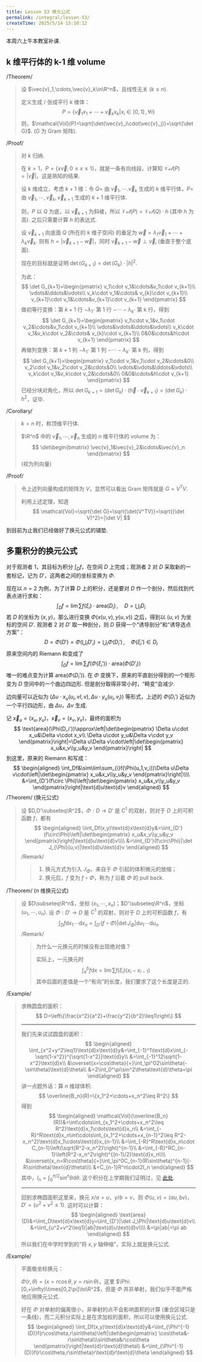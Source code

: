 ```yaml
---
title: Lesson 53 换元公式
permalink: /integral/lesson-53/
createTime: 2025/5/14 15:10:12
---
```

本周六上午本教室补课.

## k 维平行体的 k-1 维 volume

/Theorem/

> 设 $\vec{v}_1,\cdots,\vec{v}_k\in\R^n$，且线性无关 ($k\leq n$).
>
> 定义生成 / 张成平行 $k$ 维体：
> $$
> P=\{\vec{v}_1x_1+\cdots+\vec{v}_kx_k|x_i\in[0,1]\,,\forall i\}
> $$
> 则，$\mathcal{Vol}(P)=\sqrt{\det(\vec{v}_i\cdot\vec{v}_j)}=\sqrt{\det G}$. ($G$ 为 Gram 矩阵).

/Proof/

> 对 $k$ 归纳.
>
> 在 $k=1$，$P=\{x\vec{v};0\leq x\leq1\}$，就是一条有向线段，计算知 $\mathcal{Vol}(P)=|\vec{v}|$，这是熟知的结果.
>
> 设 $k$ 维成立，考虑 $k+1$ 维：令 $Q=$ 由 $\vec{v}_1,\cdots.\vec{v}_k$ 生成的 $k$ 维平行体，$P=$ 由 $\vec{v}_1,\cdots,\vec{v}_k,\vec{v}_{k+1}$ 生成的 $k+1$ 维平行体.
>
> 则，$P$ 以 $Q$ 为底，以 $\vec{v}_{k+1}$ 为斜棱，所以 $\mathcal{Vol}(P)=\mathcal{Vol}(Q)\cdot h$ (其中 $h$ 为高). 之后只需要计算 $h$ 的表达式.
>
> 设 $\vec{v}_{k+1}$ 向底面 $Q$ (所在的 $k$ 维子空间) 的垂足为 $\vec{w}=\lambda_1\vec{v}_1+\cdots+\lambda_k\vec{v}_k$. 则有 $h=|\vec{v}_{k+1}-\vec{w}|$，同时 $\vec{v}_{k+1}-\vec{w}\perp\vec{v}_i$ (垂直于整个底面).
>
> 现在的目标就是证明 $\det(G_{k+1})=\det(G_{k})\cdot|h|^2$.
>
> 为此：
> $$
> \det G_{k+1}=\begin{pmatrix}
> v_1\cdot v_1&\cdots&v_1\cdot v_{k+1}\\
> \vdots&\ddots&\vdots\\
> v_k\cdot v_1&\cdots& v_{k}\cdot v_{k+1}\\
> v_{k+1}\cdot v_1&\cdots&v_{k+1}\cdot v_{k+1}
> \end{pmatrix}
> $$
> 做初等行变换：第 $k+1$ 行 $-\lambda_1\cdot$ 第 1 行 $-\cdots-\lambda_k\cdot$ 第 k 行，得到
> $$
> \det G_{k+1}=\begin{pmatrix}
> v_1\cdot v_1&v_1\cdot v_2&\cdots&v_1\cdot v_{k+1}\\
> \vdots&\vdots&\ddots&\vdots\\
> v_k\cdot v_1&v_k\cdot v_2&\cdots& v_{k}\cdot v_{k+1}\\
> 0&0&\cdots&h\cdot v_{k+1}
> \end{pmatrix}
> $$
> 再做列变换：第 $k+1$ 列 $-\lambda_1\cdot$ 第 1 列 $-\cdots-\lambda_k\cdot$ 第 k 列，得到
> $$
> \det G_{k+1}=\begin{pmatrix}
> v_1\cdot v_1&v_1\cdot v_2&\cdots&0\\
> v_2\cdot v_1&v_2\cdot v_2&\cdots&0\\
> \vdots&\vdots&\ddots&\vdots\\
> v_k\cdot v_1&v_k\cdot v_2&\cdots&0\\
> 0&0&\cdots&h\cdot v_{k+1}
> \end{pmatrix}
> $$
> 已经分块对角化，所以 $\det G_{k+1}=(\det G_k)\cdot(\vec{h}\cdot\vec{v}_{k+1})=(\det G_k)\cdot h^2$，证毕.

/Corollary/

> $k=n$ 时，称顶维平行体.
>
> $\R^n$ 中的 $\vec{v}_1,\cdots,\vec{v}_n$ 生成的 $n$ 维平行体的 volume 为：
> $$
> \det\begin{bmatrix}
> \vec{v}_1&\vec{v}_2&\cdots&\vec{v}_n
> \end{bmatrix}
> $$
> (视为列向量)

/Proof/

> 令上述列向量构成的矩阵为 $V$，显然可以看出 Gram 矩阵就是 $G=V^TV$.
>
> 利用上述定理，知道
> $$
> \mathcal{Vol}=\sqrt{\det G}=\sqrt{\det(V^TV)}=\sqrt{(\det V)^2}=|\det V|
> $$

到目前为止我们已经做好了换元公式的铺垫.

## 多重积分的换元公式

对于观测者 1，其目标为积分 $\int_Df$，在空间 $D$ 上完成；观测者 2 对 $D$ 采取新的一套标记，记为 $D'$，这两者之间的坐标变换为 $\Phi$.

现在以 $n=2$ 为例，为了计算 $D$ 上的积分，还是要对 $D$ 作一个剖分，然后找到代表点进行求和：
$$
\int_Df=\lim\sum f(\xi_i)\cdot\text{area}(D_i)\,,\quad D=\bigcup_iD_i
$$
若 $D$ 的坐标为 $(x,y)$，那么进行变换 $\Phi(x(u,v),y(u,v))$ 之后，得到以 $(u,v)$ 为坐标的空间 $D'$. 观测者 2 对 $D'$ 取一种剖分，则 $D$ 获得一个“诱导剖分”和“诱导选点方案”：
$$
D=\Phi(D')=\Phi\left(\bigcup_iD'_i\right)=\bigcup_i\Phi(D_i')\,,\quad \Phi(\xi_i')\in D_i
$$
原来空间内的 Riemann 和变成了
$$
\int_Df=\lim\sum_if(\Phi(\xi_i'))\cdot\text{area}(\Phi(D'_i))
$$
唯一的难点变为计算 $\text{area}(\Phi(D_i'))$. 在 $\Phi$ 变换下，原来的平直剖分得到的一个矩形变为 $D$ 空间中的一个曲边四边形. 但是剖分取得非常小时，“畸变”会减少.

边向量可以近似为 $(\Delta u\cdot x_u(u_i,vI,v),\Delta u\cdot y_u(u_i,v_i))$ 等形式，上述的 $\Phi(D_i')$ 近似为一个平行四边形，由 $\Delta u$，$\Delta v$ 生成.

记 $\vec{x}_u=(x_u,y_u)$，$\vec{x}_v=(x_v,y_v)$，最终的面积为
$$
\text{area}(\Phi(D_i'))\approx\left|\det\begin{pmatrix}
\Delta u\cdot x_u&\Delta v\cdot x_v\\
\Delta u\cdot y_u&\Delta v\cdot y_v
\end{pmatrix}\right|=\Delta u\Delta v\cdot\left|\det\begin{pmatrix}
x_u&x_v\\y_u&y_v
\end{pmatrix}\right|
$$
到这里，原来的 Riemann 和写成：
$$
\begin{aligned}
\int_Df&\sim\lim\sum_{i}f(\Phi(u_1,v_i))\Delta u\Delta v\cdot\left|\det\begin{pmatrix}
x_u&x_v\\y_u&y_v
\end{pmatrix}\right|\\\\
&=\int_{D'}(f\circ \Phi)\left|\det\begin{pmatrix}
x_u&x_v\\y_u&y_v
\end{pmatrix}\right|\text{d}u\text{d}v
\end{aligned}
$$
/Theorem/ (换元公式)

> 设 $D,D'\subseteq\R^2$，$\Phi:D\to D'$ 是 $C^1$ 的双射，则对于 $D$ 上的可积函数 $f$，都有
> $$
> \begin{aligned}
> \iint_Df(x,y)\text{d}x\text{d}y&=\iint_{D'}(f\circ\Phi)\left|\det\begin{pmatrix}
> x_u&x_v\\y_u&y_v
> \end{pmatrix}\right|\text{d}u\text{d}v\\\\
> &=\iint_{D'}(f\circ\Phi)|\det J_{\Phi}(u,v)|\text{d}u\text{d}v
> \end{aligned}
> $$
> /Remark/
>
> > 1. 换元方式为引入 $J_\Phi$，来自于 $\Phi$ 引起的体积微元的放缩；
> > 2. 换元后，$f$ 变为 $f\circ\Phi$，称为 $f$ 沿着 $\Phi$ 的 pull back.

/Theorem/ ($n$ 维换元公式)

> 设 $D\subseteq\R^n$，坐标 $(x_1,\cdots,x_n)$；$D'\subseteq\R^n$，坐标 $(u_1,\cdots,u_n)$. 设 $\Phi:D'\to D$ 是 $C^1$ 的双射，则对于 $D$ 上的可积函数 $f$，有
> $$
> \int_Df\text{d}x_1\cdots\text{d}x_n=\int_{D'}(f\circ\Phi)|\det J_\Phi|\text{d}u_1\cdots\text{d}u_n
> $$
> /Remark/
>
> > 为什么一元换元的时候没有出现绝对值？
> >
> > 实际上，一元换元时
> > $$
> > \int_a^bf\text{d}x=\lim\sum f(\xi_i)(x_i-x_{i-1})
> > $$
> > 其中后面的差值是一个“有向”的长度，我们要求了这个长度是正的.

/Example/

> 求椭圆盘的面积：
> $$
> D=\left\{\frac{x^2}{a^2}+\frac{y^2}{b^2}\leq1\right\}
> $$
>
> ---
>
> 我们先来试试圆盘的面积：
> $$
> \begin{aligned}
> \iint_{x^2+y^2\leq1}\text{d}x\text{d}y&=\int_{-1}^1\text{d}x\int_{-\sqrt{1-x^2}}^{\sqrt{1-x^2}}\text{d}y\\
> &=\int_{-1}^12\sqrt{1-x^2}\text{d}x\\
> &\overset{x=\cos\theta}{=}\int_\pi^02\sin\theta(-\sin\theta)\text{d}\theta\\
> &=2\int_0^\pi\sin^2\theta\text{d}\theta=\pi
> \end{aligned}
> $$
> 讲一点题外话：算 $n$ 维球体积.
> $$
> \overline{B_n}(R)=\{x_1^2+\cdots+x_n^2\leq R^2\}
> $$
> 得到
> $$
> \begin{aligned}
> \mathcal{Vol}(\overline{B_n}(R))&=\int\cdots\int_{x_1^2+\cdots+x_n^2\leq R^2}\text{d}x_1\cdots\text{d}x_n\\
> &=\int_{-R}^R\text{d}x_n\int\cdots\int_{x_1^2+\cdots+x_{n-1}^2\leq R^2-x_n^2}\text{d}x_1\cdots\text{d}x_{n-1}\\
> &=\int_{-R}^R\text{d}x_n\cdot C_{n-1}\left(\sqrt{R^2-x_n^2}\right)^{n-1}\\
> &=\int_{-R}^RC_{n-1}\left(R^2-x_n^2\right)^{(n-1)/2}\text{d}x_n\\\\
> &\overset{x_n=R\cos\theta}{=}\int_\pi^0C_{n-1}(R\sin\theta)^{n-1}(-R\sin\theta)\text{d}\theta\\\\
> &=C_{n-1}R^n\cdot2I_n
> \end{aligned}
> $$
> 其中，$I_n=\int_0^{\pi/2}\sin^n\theta\text{d}\theta$. 这个积分在上学期我们证明过，见 [此处](/integral/gpu4r2m9/#分部积分公式).
>
> ---
>
> 回到求椭圆面积这里来，换元 $x/a=u$，$y/b=v$，则 $\Phi(u,v)=(au,bv)$，$D'=\{u^2+v^2\leq1\}$. 这时可以计算：
> $$
> \begin{aligned}
> \text{area}(D)&=\iint_D\text{d}x\text{d}y=\iint_{D'}|\det J_\Phi|\text{d}u\text{d}v\\
> &=\iint_{u^2+v^2\leq1}|ab|\text{d}u\text{d}v\\\\
> &=\pi|ab|=\pi ab
> \end{aligned}
> $$
> 所以我们在中学时学到的“将 $x,y$ 轴伸缩”，实际上就是换元公式.

/Example/

> 平面极坐标换元：
>
> $\Phi(r,\theta)=(x=r\cos\theta,y=r\sin\theta)$，这里 $\Phi:[0,+\infty)\times[0,2\pi]\to\R^2$，但是 $\Phi$ 并非单射，我们似乎不能严格地应用换元公式.
>
> 好在 $\Phi$ 对单射的偏离很小，非单射的点不会影响面积的计算 (重合区域只是一条线)，而二元积分实际上是在求加权的面积，所以可以使用换元公式.
> $$
> \begin{aligned}
> \iint_Df(x,y)\text{d}x\text{d}y&=\iint_{\Phi^{-1}(D)}f(r\cos\theta,r\sin\theta)\left|\det\begin{pmatrix}
> \cos\theta&-r\sin\theta\\\sin\theta&r\cos\theta
> \end{pmatrix}\right|\text{d}r\text{d}\theta\\
> &=\iint_{\Phi^{-1}(D)}f(r\cos\theta,r\sin\theta)r\text{d}r\text{d}\theta
> \end{aligned}
> $$

